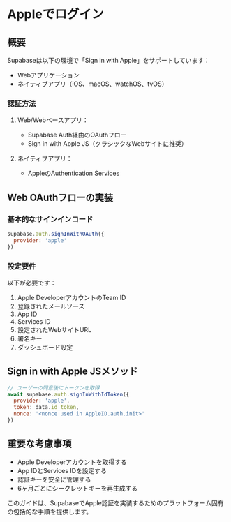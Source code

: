 # Appleでログイン

## 概要

Supabaseは以下の環境で「Sign in with Apple」をサポートしています：
- Webアプリケーション
- ネイティブアプリ（iOS、macOS、watchOS、tvOS）

### 認証方法

1. Web/Webベースアプリ：
   - Supabase Auth経由のOAuthフロー
   - Sign in with Apple JS（クラシックなWebサイトに推奨）

2. ネイティブアプリ：
   - AppleのAuthentication Services

## Web OAuthフローの実装

### 基本的なサインインコード

```javascript
supabase.auth.signInWithOAuth({
  provider: 'apple'
})
```

### 設定要件

以下が必要です：
1. Apple DeveloperアカウントのTeam ID
2. 登録されたメールソース
3. App ID
4. Services ID
5. 設定されたWebサイトURL
6. 署名キー
7. ダッシュボード設定

## Sign in with Apple JSメソッド

```javascript
// ユーザーの同意後にトークンを取得
await supabase.auth.signInWithIdToken({
  provider: 'apple',
  token: data.id_token,
  nonce: '<nonce used in AppleID.auth.init>'
})
```

## 重要な考慮事項

- Apple Developerアカウントを取得する
- App IDとServices IDを設定する
- 認証キーを安全に管理する
- 6ヶ月ごとにシークレットキーを再生成する

このガイドは、SupabaseでApple認証を実装するためのプラットフォーム固有の包括的な手順を提供します。
